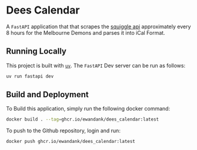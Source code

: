 # Dees Calendar

A `FastAPI` application that that scrapes the [squiggle api](https://api.squiggle.com.au/) approximately every 8 hours for the Melbourne Demons and parses it into iCal Format.

## Running Locally

This project is built with [`uv`](https://docs.astral.sh/uv/). The `FastAPI` Dev server can be run as follows:

```bash
uv run fastapi dev
```

## Build and Deployment

To Build this application, simply run the following docker command:

```bash
docker build . --tag=ghcr.io/ewandank/dees_calendar:latest
```

To push to the Github repository, login and run:

```bash
docker push ghcr.io/ewandank/dees_calendar:latest
```

